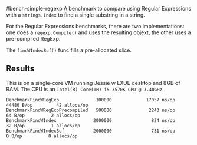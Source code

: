 #bench-simple-regexp
A benchmark to compare using Regular Expressions with a `strings.Index` to find a single substring in a string.

For the Regular Expressions benchmarks, there are two implementations: one does a `regexp.Compile()` and uses the resulting objext, the other uses a pre-compiled RegExp.

The `findWIndexBuf()` func fills a pre-allocated slice.

## Results
This is on a single-core VM running Jessie w LXDE desktop and 8GB of RAM.  The CPU is an `Intel(R) Core(TM) i5-3570K CPU @ 3.40GHz`.

```
BenchmarkFindWRegExp              100000             17057 ns/op           44480 B/op         42 allocs/op
BenchmarkFindWRegExpPrecompiled   500000              2243 ns/op              64 B/op          2 allocs/op
BenchmarkFindWIndex              2000000               824 ns/op              32 B/op          1 allocs/op
BenchmarkFindWIndexBuf           2000000               731 ns/op               0 B/op          0 allocs/op

```
